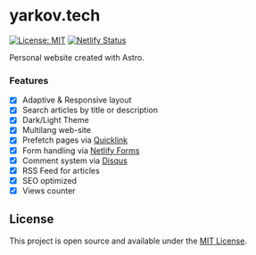 # yarkov.tech

[![License: MIT](https://img.shields.io/badge/License-MIT-yellow.svg)](https://opensource.org/licenses/MIT)
[![Netlify Status](https://api.netlify.com/api/v1/badges/ccd0460a-9725-4e35-8263-1608c4186d9c/deploy-status)](https://app.netlify.com/sites/yarkov/deploys)

Personal website created with Astro.

### Features

- [x] Adaptive & Responsive layout
- [x] Search articles by title or description
- [x] Dark/Light Theme
- [x] Multilang web-site
- [x] Prefetch pages via [Quicklink](https://getquick.link/)
- [x] Form handling via [Netlify Forms](https://www.netlify.com/products/forms/)
- [x] Comment system via [Disqus](https://disqus.com/)
- [x] RSS Feed for articles
- [x] SEO optimized
- [x] Views counter

## License

This project is open source and available under the [MIT License](LICENSE).
